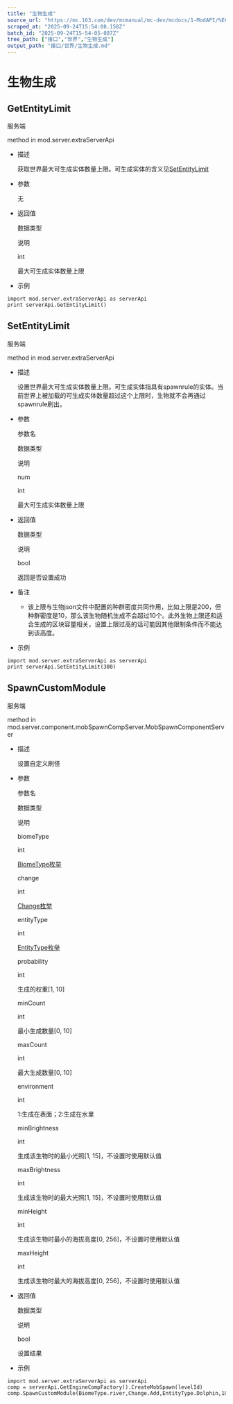 ```yaml
---
title: "生物生成"
source_url: "https://mc.163.com/dev/mcmanual/mc-dev/mcdocs/1-ModAPI/%E6%8E%A5%E5%8F%A3/%E4%B8%96%E7%95%8C/%E7%94%9F%E7%89%A9%E7%94%9F%E6%88%90.html"
scraped_at: "2025-09-24T15:54:08.158Z"
batch_id: "2025-09-24T15-54-05-087Z"
tree_path: ["接口","世界","生物生成"]
output_path: "接口/世界/生物生成.md"
---
```


#  生物生成

##  GetEntityLimit

服务端

method in mod.server.extraServerApi

*   描述
    
    获取世界最大可生成实体数量上限。可生成实体的含义见[SetEntityLimit](/接口/世界/生物生成#setentitylimit)
    
*   参数
    
    无
    
*   返回值
    
    数据类型
    
    说明
    
    int
    
    最大可生成实体数量上限
    
*   示例
    

```
import mod.server.extraServerApi as serverApi
print serverApi.GetEntityLimit()

```

##  SetEntityLimit

服务端

method in mod.server.extraServerApi

*   描述
    
    设置世界最大可生成实体数量上限。可生成实体指具有spawnrule的实体。当前世界上被加载的可生成实体数量超过这个上限时，生物就不会再通过spawnrule刷出。
    
*   参数
    
    参数名
    
    数据类型
    
    说明
    
    num
    
    int
    
    最大可生成实体数量上限
    
*   返回值
    
    数据类型
    
    说明
    
    bool
    
    返回是否设置成功
    
*   备注
    
    *   该上限与生物json文件中配置的种群密度共同作用，比如上限是200，但种群密度是10，那么该生物随机生成不会超过10个。此外生物上限还和适合生成的区块容量相关，设置上限过高的话可能因其他限制条件而不能达到该高度。
*   示例
    

```
import mod.server.extraServerApi as serverApi
print serverApi.SetEntityLimit(300)

```

##  SpawnCustomModule

服务端

method in mod.server.component.mobSpawnCompServer.MobSpawnComponentServer

*   描述
    
    设置自定义刷怪
    
*   参数
    
    参数名
    
    数据类型
    
    说明
    
    biomeType
    
    int
    
    [BiomeType枚举](/枚举值/BiomeType)
    
    change
    
    int
    
    [Change枚举](/枚举值/Change)
    
    entityType
    
    int
    
    [EntityType枚举](/枚举值/EntityType)
    
    probability
    
    int
    
    生成的权重\[1, 10\]
    
    minCount
    
    int
    
    最小生成数量\[0, 10\]
    
    maxCount
    
    int
    
    最大生成数量\[0, 10\]
    
    environment
    
    int
    
    1:生成在表面；2:生成在水里
    
    minBrightness
    
    int
    
    生成该生物时的最小光照\[1, 15\]，不设置时使用默认值
    
    maxBrightness
    
    int
    
    生成该生物时的最大光照\[1, 15\]，不设置时使用默认值
    
    minHeight
    
    int
    
    生成该生物时最小的海拔高度\[0, 256\]，不设置时使用默认值
    
    maxHeight
    
    int
    
    生成该生物时最大的海拔高度\[0, 256\]，不设置时使用默认值
    
*   返回值
    
    数据类型
    
    说明
    
    bool
    
    设置结果
    
*   示例
    

```
import mod.server.extraServerApi as serverApi
comp = serverApi.GetEngineCompFactory().CreateMobSpawn(levelId)
comp.SpawnCustomModule(BiomeType.river,Change.Add,EntityType.Dolphin,10,1,10,2)

```